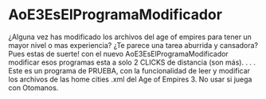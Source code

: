 # AoE3EsElProgramaModificador

¿Alguna vez has modificado los archivos del age of empires para tener un mayor nivel o mas experiencia?
¿Te parece una tarea aburrida y cansadora?
Pues estas de suerte! con el nuevo AoE3EsElProgramaModificador modificar esos programas esta a solo 2 CLICKS de distancia (son más).
.
.
.
Este es un programa de PRUEBA, con la funcionalidad de leer y modificar los archivos de las home cities .xml del Age of Empires 3.
No usar si juega con Otomanos.
